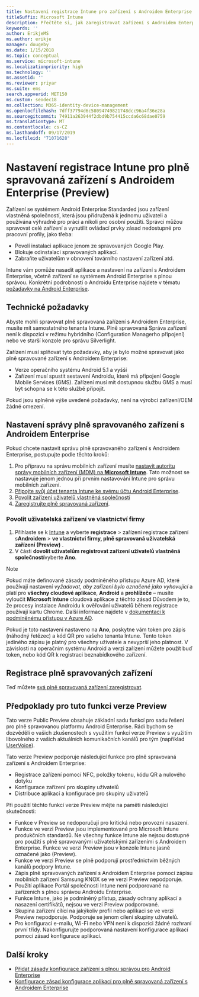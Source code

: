 ```yaml
---
title: Nastavení registrace Intune pro zařízení s Androidem Enterprise s plnou správou
titleSuffix: Microsoft Intune
description: Přečtěte si, jak zaregistrovat zařízení s Androidem Enterprise s plnou správou v Intune.
keywords: ''
author: ErikjeMS
ms.author: erikje
manager: dougeby
ms.date: 1/15/2018
ms.topic: conceptual
ms.service: microsoft-intune
ms.localizationpriority: high
ms.technology: ''
ms.assetid: ''
ms.reviewer: priyar
ms.suite: ems
search.appverid: MET150
ms.custom: seodec18
ms.collection: M365-identity-device-management
ms.openlocfilehash: 7dff37794d6c58094749821748dcc96a4f36e28a
ms.sourcegitcommit: 74911a263944f2dbd9b754415ccda6c68dae0759
ms.translationtype: MT
ms.contentlocale: cs-CZ
ms.lasthandoff: 09/17/2019
ms.locfileid: "71071628"
---
```

# <a name="set-up-intune-enrollment-of-android-enterprise-fully-managed-devices-preview"></a>Nastavení registrace Intune pro plně spravovaná zařízení s Androidem Enterprise (Preview)

Zařízení se systémem Android Enterprise Standarded jsou zařízení vlastněná společností, která jsou přidružená k jednomu uživateli a používána výhradně pro práci a nikoli pro osobní použití. Správci můžou spravovat celé zařízení a vynutilit ovládací prvky zásad nedostupné pro pracovní profily, jako třeba:
- Povolí instalaci aplikace jenom ze spravovaných Google Play.
- Blokuje odinstalaci spravovaných aplikací.
- Zabraňte uživatelům v obnovení továrního nastavení zařízení atd.

Intune vám pomůže nasadit aplikace a nastavení na zařízení s Androidem Enterprise, včetně zařízení se systémem Android Enterprise s plnou správou. Konkrétní podrobnosti o Androidu Enterprise najdete v tématu [požadavky na Android Enterprise](https://support.google.com/work/android/answer/6174145?hl=en&ref_topic=6151012).

## <a name="technical-requirements"></a>Technické požadavky

Abyste mohli spravovat plně spravovaná zařízení s Androidem Enterprise, musíte mít samostatného tenanta Intune. Plně spravovaná Správa zařízení není k dispozici v režimu hybridního (Configuration Managerho připojení) nebo ve starší konzole pro správu Silverlight.

Zařízení musí splňovat tyto požadavky, aby je bylo možné spravovat jako plně spravované zařízení s Androidem Enterprise:

- Verze operačního systému Android 5.1 a vyšší
- Zařízení musí spustit sestavení Androidu, které má připojení Google Mobile Services (GMS). Zařízení musí mít dostupnou službu GMS a musí být schopna se k této službě připojit.

Pokud jsou splněné výše uvedené požadavky, není na výrobci zařízení/OEM žádné omezení.

## <a name="set-up-android-enterprise-fully-managed-device-management"></a>Nastavení správy plně spravovaného zařízení s Androidem Enterprise

Pokud chcete nastavit správu plně spravovaného zařízení s Androidem Enterprise, postupujte podle těchto kroků:

1. Pro přípravu na správu mobilních zařízení musíte [nastavit autoritu správy mobilních zařízení (MDM) na **Microsoft Intune**](mdm-authority-set.md). Tato možnost se nastavuje jenom jednou při prvním nastavování Intune pro správu mobilních zařízení.
2. [Připojte svůj účet tenanta Intune ke svému účtu Android Enterprise](connect-intune-android-enterprise.md).
3. [Povolit zařízení uživatelů vlastněná společností](#enable-corporate-owned-user-devices)
4. [Zaregistrujte plně spravovaná zařízení](#enroll-the-fully-managed-devices).

### <a name="enable-corporate-owned-user-devices"></a>Povolit uživatelská zařízení ve vlastnictví firmy

1. Přihlaste se k [Intune](https://go.microsoft.com/fwlink/?linkid=2090973) a vyberte **registrace** > zařízení registrace zařízení s**Androidem** > **ve vlastnictví firmy, plně spravovaná uživatelská zařízení (Preview)** .
2. V části **dovolit uživatelům registrovat zařízení uživatelů vlastněná společností**vyberte **Ano**.

> [!NOTE]
> Pokud máte definované zásady podmíněného přístupu Azure AD, které používají nastavení *vyžadovat, aby zařízení bylo označené jako vyhovující* a platí pro **všechny cloudové aplikace**, **Android** a **prohlížeče** – musíte vyloučit **Microsoft Intune** cloudová aplikace z těchto zásad Důvodem je to, že procesy instalace Androidu k ověřování uživatelů během registrace používají kartu Chrome. Další informace najdete v [dokumentaci k podmíněnému přístupu v Azure AD](https://docs.microsoft.com/azure/active-directory/conditional-access/).

Pokud je toto nastavení nastaveno na **Ano**, poskytne vám token pro zápis (náhodný řetězec) a kód QR pro vašeho tenanta Intune. Tento token jediného zápisu je platný pro všechny uživatele a nevyprší jeho platnost. V závislosti na operačním systému Android a verzi zařízení můžete použít buď token, nebo kód QR k registraci beznabídkového zařízení.

## <a name="enroll-the-fully-managed-devices"></a>Registrace plně spravovaných zařízení
Teď můžete [svá plně spravovaná zařízení zaregistrovat](android-dedicated-devices-fully-managed-enroll.md).

## <a name="considerations-for-this-preview-feature"></a>Předpoklady pro tuto funkci verze Preview
Tato verze Public Preview obsahuje základní sadu funkcí pro sadu řešení pro plně spravovanou platformu Android Enterprise. Rádi bychom se dozvěděli o vašich zkušenostech s využitím funkcí verze Preview s využitím libovolného z vašich aktuálních komunikačních kanálů pro tým (například [UserVoice](https://microsoftintune.uservoice.com/forums/291681-ideas?category_id=210853)).

Tato verze Preview podporuje následující funkce pro plně spravovaná zařízení s Androidem Enterprise:
- Registrace zařízení pomocí NFC, položky tokenu, kódu QR a nulového dotyku
- Konfigurace zařízení pro skupiny uživatelů
- Distribuce aplikací a konfigurace pro skupiny uživatelů


Při použití těchto funkcí verze Preview mějte na paměti následující skutečnosti:
- Funkce v Preview se nedoporučují pro kritická nebo provozní nasazení. 
- Funkce ve verzi Preview jsou implementované pro Microsoft Intune produkčních standardů. Ne všechny funkce Intune ale nejsou dostupné pro použití s plně spravovanými uživatelskými zařízeními s Androidem Enterprise. Funkce ve verzi Preview jsou v konzole Intune jasně označené jako (Preview). 
- Funkce ve verzi Preview se plně podporují prostřednictvím běžných kanálů podpory Intune.
- Zápis plně spravovaných zařízení s Androidem Enterprise pomocí zápisu mobilních zařízení Samsung KNOX se ve verzi Preview nepodporuje. 
- Použití aplikace Portál společnosti Intune není podporované na zařízeních s plnou správou Androidu Enterprise. 
- Funkce Intune, jako je podmíněný přístup, zásady ochrany aplikací a nasazení certifikátů, nejsou ve verzi Preview podporované. 
- Skupina zařízení cílící na jakýkoliv profil nebo aplikaci se ve verzi Preview nepodporuje. Podporuje se jenom cílení skupiny uživatelů. 
- Pro konfiguraci e-mailu, Wi-Fi nebo VPN není k dispozici žádné rozhraní první třídy. Nakonfigurujte podporovaná nastavení konfigurace aplikací pomocí zásad konfigurace aplikací.

## <a name="next-steps"></a>Další kroky
- [Přidat zásady konfigurace zařízení s plnou správou pro Android Enterprise](device-restrictions-android-for-work.md#device-owner-only)
- [Konfigurace zásad konfigurace aplikací pro plně spravovaná zařízení s Androidem Enterprise](app-configuration-policies-use-android.md)

